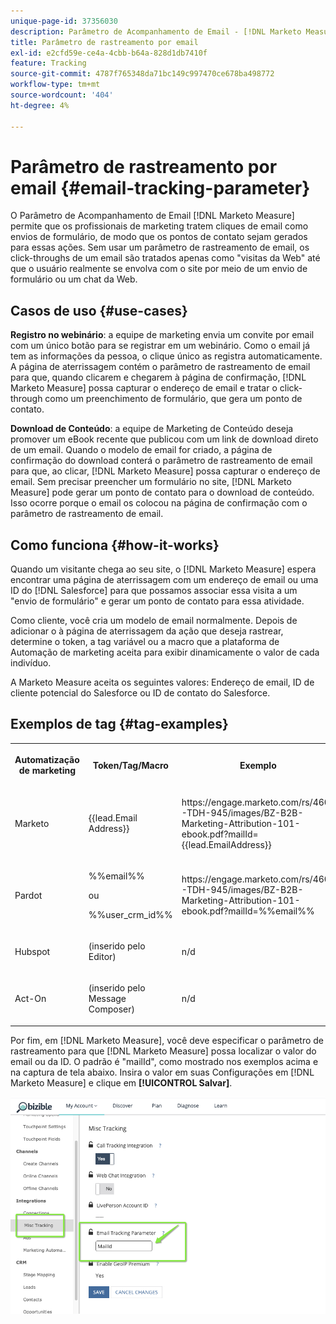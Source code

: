 ```yaml
---
unique-page-id: 37356030
description: Parâmetro de Acompanhamento de Email - [!DNL Marketo Measure]
title: Parâmetro de rastreamento por email
exl-id: e2cfd59e-ce4a-4cbb-b64a-828d1db7410f
feature: Tracking
source-git-commit: 4787f765348da71bc149c997470ce678ba498772
workflow-type: tm+mt
source-wordcount: '404'
ht-degree: 4%

---
```


# Parâmetro de rastreamento por email {#email-tracking-parameter}

O Parâmetro de Acompanhamento de Email [!DNL Marketo Measure] permite que os profissionais de marketing tratem cliques de email como envios de formulário, de modo que os pontos de contato sejam gerados para essas ações. Sem usar um parâmetro de rastreamento de email, os click-throughs de um email são tratados apenas como &quot;visitas da Web&quot; até que o usuário realmente se envolva com o site por meio de um envio de formulário ou um chat da Web.

## Casos de uso  {#use-cases}

**Registro no webinário**: a equipe de marketing envia um convite por email com um único botão para se registrar em um webinário. Como o email já tem as informações da pessoa, o clique único as registra automaticamente. A página de aterrissagem contém o parâmetro de rastreamento de email para que, quando clicarem e chegarem à página de confirmação, [!DNL Marketo Measure] possa capturar o endereço de email e tratar o click-through como um preenchimento de formulário, que gera um ponto de contato.

**Download de Conteúdo**: a equipe de Marketing de Conteúdo deseja promover um eBook recente que publicou com um link de download direto de um email. Quando o modelo de email for criado, a página de confirmação do download conterá o parâmetro de rastreamento de email para que, ao clicar, [!DNL Marketo Measure] possa capturar o endereço de email. Sem precisar preencher um formulário no site, [!DNL Marketo Measure] pode gerar um ponto de contato para o download de conteúdo. Isso ocorre porque o email os colocou na página de confirmação com o parâmetro de rastreamento de email.

## Como funciona {#how-it-works}

Quando um visitante chega ao seu site, o [!DNL Marketo Measure] espera encontrar uma página de aterrissagem com um endereço de email ou uma ID do [!DNL Salesforce] para que possamos associar essa visita a um &quot;envio de formulário&quot; e gerar um ponto de contato para essa atividade.

Como cliente, você cria um modelo de email normalmente. Depois de adicionar o à página de aterrissagem da ação que deseja rastrear, determine o token, a tag variável ou a macro que a plataforma de Automação de marketing aceita para exibir dinamicamente o valor de cada indivíduo.

A Marketo Measure aceita os seguintes valores: Endereço de email, ID de cliente potencial do Salesforce ou ID de contato do Salesforce.

## Exemplos de tag {#tag-examples}

<table> 
 <colgroup> 
  <col> 
  <col> 
  <col> 
  <col> 
 </colgroup> 
 <tbody> 
  <tr> 
   <th><p>Automatização de marketing</p></th> 
   <th><p>Token/Tag/Macro </p></th> 
   <th><p>Exemplo</p></th> 
   <th><p>Material de suporte</p></th> 
  </tr> 
  <tr> 
   <td><p>Marketo</p></td> 
   <td><p>{{lead.Email Address}} </p></td> 
   <td><p>https://engage.marketo.com/rs/460-TDH-945/images/BZ-B2B-Marketing-Attribution-101-ebook.pdf?mailId={{lead.EmailAddress}}</p></td> 
   <td><p>https://experienceleague.adobe.com/docs/marketo/using/product-docs/demand-generation/landing-pages/personalizing-landing-pages/tokens-overview.html</p></td> 
  </tr> 
  <tr> 
   <td><p>Pardot</p></td> 
   <td><p>%%email%% </p><p>ou</p><p>%%user_crm_id%%</p></td> 
   <td><p>https://engage.marketo.com/rs/460-TDH-945/images/BZ-B2B-Marketing-Attribution-101-ebook.pdf?mailId=%%email%%</p></td> 
   <td><p>https://help.salesforce.com/s/articleView?language=en_US&amp;id=pardot_variable_tags_reference.htm&amp;type=5</p></td> 
  </tr> 
  <tr> 
   <td><p>Hubspot</p></td> 
   <td><p>(inserido pelo Editor)</p></td> 
   <td><p>n/d</p></td> 
   <td><p>https://knowledge.hubspot.com/website-pages/personalize-your-content</p></td> 
  </tr> 
  <tr> 
   <td><p>Act-On</p></td> 
   <td><p>(inserido pelo Message Composer)</p></td> 
   <td><p>n/d</p></td> 
   <td><p>https://connect.act-on.com/hc/en-us/articles/360033436074-How-to-Personalize-Email-Content-with-CRM-Data</p></td> 
  </tr> 
 </tbody> 
</table>

Por fim, em [!DNL Marketo Measure], você deve especificar o parâmetro de rastreamento para que [!DNL Marketo Measure] possa localizar o valor do email ou da ID. O padrão é &quot;mailId&quot;, como mostrado nos exemplos acima e na captura de tela abaixo. Insira o valor em suas Configurações em [!DNL Marketo Measure] e clique em **[!UICONTROL Salvar]**.

![](assets/one.png)
